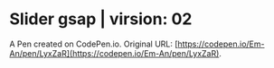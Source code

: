 # Slider gsap | virsion: 02

A Pen created on CodePen.io. Original URL: [https://codepen.io/Em-An/pen/LyxZaR](https://codepen.io/Em-An/pen/LyxZaR).


